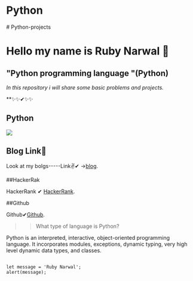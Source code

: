 # Python
﻿# Python-projects


# Hello my name is  Ruby Narwal 💎

##  "Python programming language "(Python)


*In this repository i will share some basic problems and projects.*  

**✨✨✔✨✨




## Python

![](https://encrypted-tbn0.gstatic.com/images?q=tbn:ANd9GcTkyuRQAcHElre3b4hwAS3KSSwQz6MRftb-Tg&usqp=CAU)

## Blog Link👩

Look at my bolgs-----Link✌✔ ->[blog](https://medium.com/@rubynarwal21).

##HackerRak

HackerRank ✔ [HackerRank](https://www.hackerrank.com/rubynarwal21).

##Github 

Github✔[Github](https://github.com/rubynarwal).

>> What type of language is Python?


Python is an interpreted, interactive, object-oriented programming language. It incorporates modules, exceptions, dynamic typing, very high level dynamic data types, and classes.

##

```
let message = 'Ruby Narwal';
alert(message);
```


